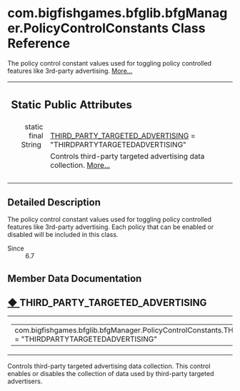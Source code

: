 # com.bigfishgames.bfglib.bfgManager.PolicyControlConstants Class Reference

<div class="contents">The policy control constant values used for toggling policy controlled features like 3rd-party advertising.    <a href="classcom_1_1bigfishgames_1_1bfglib_1_1bfg_manager_1_1_policy_control_constants.html#details">More...</a><table class="memberdecls"><tr class="heading"><td colspan="2"><h2 class="groupheader"><a id="pub-static-attribs" name="pub-static-attribs"></a> Static Public Attributes</h2></td></tr><tr class="memitem:a0a9674edf95ea575277c933c708898ef"><td class="memItemLeft" align="right" valign="top">static final String&#160;</td><td class="memItemRight" valign="bottom"><a class="el" href="classcom_1_1bigfishgames_1_1bfglib_1_1bfg_manager_1_1_policy_control_constants.html#a0a9674edf95ea575277c933c708898ef">THIRD_PARTY_TARGETED_ADVERTISING</a> = &quot;THIRDPARTYTARGETEDADVERTISING&quot;</td></tr><tr class="memdesc:a0a9674edf95ea575277c933c708898ef"><td class="mdescLeft">&#160;</td><td class="mdescRight">Controls third-party targeted advertising data collection.  <a href="classcom_1_1bigfishgames_1_1bfglib_1_1bfg_manager_1_1_policy_control_constants.html#a0a9674edf95ea575277c933c708898ef">More...</a><br /></td></tr><tr class="separator:a0a9674edf95ea575277c933c708898ef"><td class="memSeparator" colspan="2">&#160;</td></tr></table><a name="details" id="details"></a><h2 class="groupheader">Detailed Description</h2><div class="textblock">The policy control constant values used for toggling policy controlled features like 3rd-party advertising. Each policy that can be enabled or disabled will be included in this class.<dl class="section since"><dt>Since</dt><dd>6.7 </dd></dl></div><h2 class="groupheader">Member Data Documentation</h2><a id="a0a9674edf95ea575277c933c708898ef" name="a0a9674edf95ea575277c933c708898ef"></a><h2 class="memtitle"><span class="permalink"><a href="#a0a9674edf95ea575277c933c708898ef">&#9670;&nbsp;</a></span>THIRD_PARTY_TARGETED_ADVERTISING</h2><div class="memitem"><div class="memproto"><table class="mlabels"><tr><td class="mlabels-left"><table class="memname"><tr><td class="memname">com.bigfishgames.bfglib.bfgManager.PolicyControlConstants.THIRD_PARTY_TARGETED_ADVERTISING = &quot;THIRDPARTYTARGETEDADVERTISING&quot;</td></tr></table></td><td class="mlabels-right"><span class="mlabels"><span class="mlabel">static</span></span></td></tr></table></div><div class="memdoc">Controls third-party targeted advertising data collection. This control enables or disables the collection of data used by third-party targeted advertisers. </div></div></div> 
